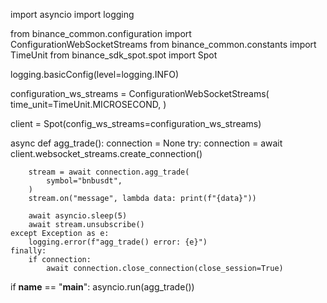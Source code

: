 import asyncio
import logging

from binance_common.configuration import ConfigurationWebSocketStreams
from binance_common.constants import TimeUnit
from binance_sdk_spot.spot import Spot

logging.basicConfig(level=logging.INFO)

configuration_ws_streams = ConfigurationWebSocketStreams(
    time_unit=TimeUnit.MICROSECOND,
)

client = Spot(config_ws_streams=configuration_ws_streams)


async def agg_trade():
    connection = None
    try:
        connection = await client.websocket_streams.create_connection()

        stream = await connection.agg_trade(
            symbol="bnbusdt",
        )
        stream.on("message", lambda data: print(f"{data}"))

        await asyncio.sleep(5)
        await stream.unsubscribe()
    except Exception as e:
        logging.error(f"agg_trade() error: {e}")
    finally:
        if connection:
            await connection.close_connection(close_session=True)


if __name__ == "__main__":
    asyncio.run(agg_trade())
